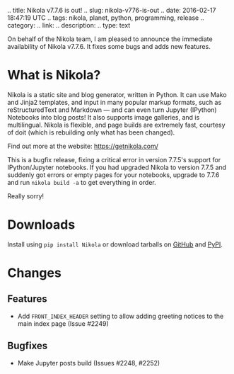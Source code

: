 .. title: Nikola v7.7.6 is out!
.. slug: nikola-v776-is-out
.. date: 2016-02-17 18:47:19 UTC
.. tags: nikola, planet, python, programming, release
.. category: 
.. link: 
.. description: 
.. type: text

On behalf of the Nikola team, I am pleased to announce the immediate availability of Nikola v7.7.6. It fixes some bugs and adds new features.

What is Nikola?
===============

Nikola is a static site and blog generator, written in Python.
It can use Mako and Jinja2 templates, and input in many popular markup formats, such as reStructuredText and Markdown — and can even turn Jupyter (IPython) Notebooks into blog posts! It also supports image galleries, and is multilingual. Nikola is flexible, and page builds are extremely fast, courtesy of doit (which is rebuilding only what has been changed).

Find out more at the website: https://getnikola.com/

This is a bugfix release, fixing a critical error in version 7.7.5's support for IPython/Jupyter notebooks.
If you had upgraded Nikola to version 7.7.5 and suddenly got errors or empty pages for your notebooks, 
upgrade to 7.7.6 and run `nikola build -a` to get everything in order.

Really sorry!


Downloads
=========

Install using `pip install Nikola` or download tarballs on [GitHub][] and [PyPI][].

[GitHub]: https://github.com/getnikola/nikola/releases/tag/v7.7.6
[PyPI]: https://pypi.python.org/pypi/Nikola/7.7.6

Changes
=======

Features
--------

* Add ``FRONT_INDEX_HEADER`` setting to allow adding greeting notices
  to the main index page (Issue #2249)

Bugfixes
--------

* Make Jupyter posts build (Issues #2248, #2252)

